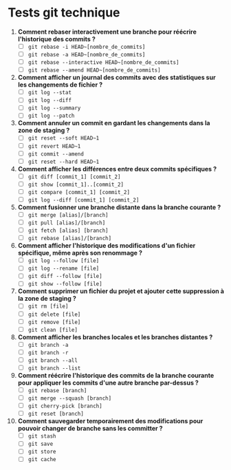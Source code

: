 # Tests git technique

1. **Comment rebaser interactivement une branche pour réécrire l'historique des commits ?**
   - [ ] `git rebase -i HEAD~[nombre_de_commits]`
   - [ ] `git rebase -a HEAD~[nombre_de_commits]`
   - [ ] `git rebase --interactive HEAD~[nombre_de_commits]`
   - [ ] `git rebase --amend HEAD~[nombre_de_commits]`

2. **Comment afficher un journal des commits avec des statistiques sur les changements de fichier ?**
   - [ ] `git log --stat`
   - [ ] `git log --diff`
   - [ ] `git log --summary`
   - [ ] `git log --patch`

3. **Comment annuler un commit en gardant les changements dans la zone de staging ?**
   - [ ] `git reset --soft HEAD~1`
   - [ ] `git revert HEAD~1`
   - [ ] `git commit --amend`
   - [ ] `git reset --hard HEAD~1`

4. **Comment afficher les différences entre deux commits spécifiques ?**
   - [ ] `git diff [commit_1] [commit_2]`
   - [ ] `git show [commit_1]..[commit_2]`
   - [ ] `git compare [commit_1] [commit_2]`
   - [ ] `git log --diff [commit_1] [commit_2]`

5. **Comment fusionner une branche distante dans la branche courante ?**
   - [ ] `git merge [alias]/[branch]`
   - [ ] `git pull [alias]/[branch]`
   - [ ] `git fetch [alias] [branch]`
   - [ ] `git rebase [alias]/[branch]`

6. **Comment afficher l'historique des modifications d'un fichier spécifique, même après son renommage ?**
   - [ ] `git log --follow [file]`
   - [ ] `git log --rename [file]`
   - [ ] `git diff --follow [file]`
   - [ ] `git show --follow [file]`

7. **Comment supprimer un fichier du projet et ajouter cette suppression à la zone de staging ?**
   - [ ] `git rm [file]`
   - [ ] `git delete [file]`
   - [ ] `git remove [file]`
   - [ ] `git clean [file]`

8. **Comment afficher les branches locales et les branches distantes ?**
   - [ ] `git branch -a`
   - [ ] `git branch -r`
   - [ ] `git branch --all`
   - [ ] `git branch --list`

9. **Comment réécrire l'historique des commits de la branche courante pour appliquer les commits d'une autre branche par-dessus ?**
   - [ ] `git rebase [branch]`
   - [ ] `git merge --squash [branch]`
   - [ ] `git cherry-pick [branch]`
   - [ ] `git reset [branch]`

10. **Comment sauvegarder temporairement des modifications pour pouvoir changer de branche sans les committer ?**
    - [ ] `git stash`
    - [ ] `git save`
    - [ ] `git store`
    - [ ] `git cache`
